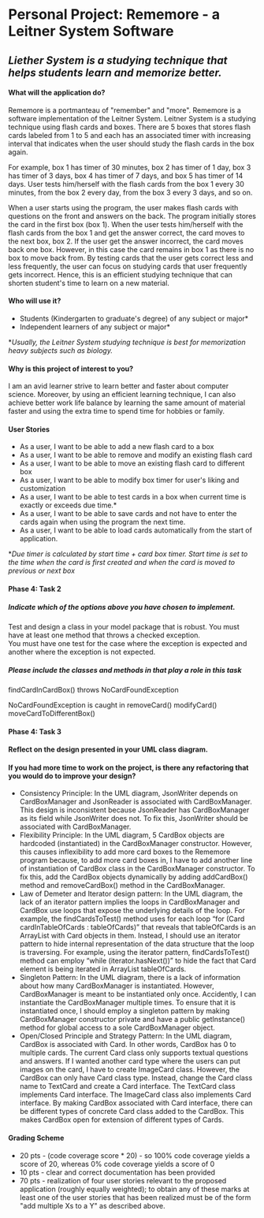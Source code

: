 # Personal Project: Rememore - a Leitner System Software


## *Liether System is a studying technique that helps students learn and memorize better.*


#### **What will the application do?**

Rememore is a portmanteau of "remember" and "more".
Rememore is a software implementation of the Leitner System.
Leitner System is a studying technique using flash cards and boxes.
There are 5 boxes that stores flash cards labeled from 1 to 5 and each has an associated timer with increasing interval that indicates when the user should study the flash cards in the box again.

For example, box 1 has timer of 30 minutes, box 2 has timer of 1 day, box 3 has timer of 3 days, box 4 has timer of 7 days, and box 5 has timer of 14 days. User tests him/herself with the flash cards from the box 1 every 30 minutes, from the box 2 every day, from the box 3 every 3 days, and so on.

When a user starts using the program, the user makes flash cards with questions on the front and answers on the back.
The program initially stores the card in the first box (box 1).
When the user tests him/herself with the flash cards from the box 1 and get the answer correct, the card moves to the next box, box 2.
If the user get the answer incorrect, the card moves back one box. However, in this case the card remains in box 1 as there is no box to move back from.
By testing cards that the user gets correct less and less frequently, the user can focus on studying cards that user frequently gets incorrect.
Hence, this is an efficient studying technique that can shorten student's time to learn on a new material.



#### **Who will use it?**
- Students (Kindergarten to graduate's degree) of any subject or major*
- Independent learners of any subject or major*

**Usually, the Leitner System studying technique is best for memorization heavy subjects such as biology.*



#### **Why is this project of interest to you?**

I am an avid learner strive to learn better and faster about computer science.
Moreover, by using an efficient learning technique, I can also achieve better work life balance by learning the same amount of material faster and using the extra time to spend time for hobbies or family.

#### **User Stories**
- As a user, I want to be able to add a new flash card to a box
- As a user, I want to be able to remove and modify an existing flash card
- As a user, I want to be able to move an existing flash card to different box
- As a user, I want to be able to modify box timer for user's liking and customization
- As a user, I want to be able to test cards in a box when current time is exactly or exceeds due time.*
- As a user, I want to be able to save cards and not have to enter the cards again when using the program the next time.
- As a user, I want to be able to load cards automatically from the start of application.

**Due timer is calculated by start time + card box timer. Start time is set to the time when the card is first created and when the card is moved to previous or next box*

#### **Phase 4: Task 2**
##### Indicate which of the options above you have chosen to implement. 
Test and design a class in your model package that is robust. 
You must have at least one method that throws a checked exception.  
You must have one test for the case where the exception is expected and another where the exception is not expected.

##### Please include the classes and methods in that play a role in this task
findCardInCardBox() throws NoCardFoundException

NoCardFoundException is caught in 
removeCard() 
modifyCard()
moveCardToDifferentBox()

#### **Phase 4: Task 3**
#### Reflect on the design presented in your UML class diagram. 
#### If you had more time to work on the project, is there any refactoring that you would do to improve your design?
- Consistency Principle: In the UML diagram, JsonWriter depends on CardBoxManager and JsonReader is associated with CardBoxManager. This design is inconsistent because JsonReader has CardBoxManager as its field while JsonWriter does not. To fix this, JsonWriter should be associated with CardBoxManager.
- Flexibility Principle: In the UML diagram, 5 CardBox objects are hardcoded (instantiated) in the CardBoxManager constructor. However, this causes inflexibility to add more card boxes to the Rememore program because, to add more card boxes in, I have to add another line of instantiation of CardBox class in the CardBoxManager constructor. To fix this, add the CardBox objects dynamically by adding addCardBox() method and removeCardBox() method in the CardBoxManager.
- Law of Demeter and Iterator design pattern: In the UML diagram, the lack of an iterator pattern implies the loops in CardBoxManager and CardBox use loops that expose the underlying details of the loop. For example, the findCardsToTest() method uses for each loop “for (Card cardInTableOfCards : tableOfCards)” that reveals that tableOfCards is an ArrayList with Card objects in them. Instead, I should use an iterator pattern to hide internal representation of the data structure that the loop is traversing. For example, using the iterator pattern, findCardsToTest() method can employ “while (iterator.hasNext())” to hide the fact that Card element is being iterated in ArrayList tableOfCards.
- Singleton Pattern: In the UML diagram, there is a lack of information about how many CardBoxManager is instantiated. However, CardBoxManager is meant to be instantiated only once. Accidently, I can instantiate the CardBoxManager multiple times. To ensure that it is instantiated once, I should employ a singleton pattern by making CardBoxManager constructor private and have a public getInstance() method for global access to a sole CardBoxManager object.
- Open/Closed Principle and Strategy Pattern: In the UML diagram, CardBox is associated with Card. In other words, CardBox has 0 to multiple cards. The current Card class only supports textual questions and answers. If I wanted another card type where the users can put images on the card, I have to create ImageCard class. However, the CardBox can only have Card class type. Instead, change the Card class name to TextCard and create a Card interface. The TextCard class implements Card interface. The ImageCard class also implements Card interface. By making CardBox associated with Card interface, there can be different types of concrete Card class added to the CardBox. This makes CardBox open for extension of different types of Cards.






#### **Grading Scheme**
- 20 pts - (code coverage score * 20) - so 100% code coverage yields a score of 20, whereas 0% code coverage yields a score of 0
- 10 pts - clear and correct documentation has been provided 
- 70 pts - realization of four user stories relevant to the proposed application (roughly equally weighted);
to obtain any of these marks at least one of the user stories that has been realized must be of the form "add multiple Xs to a Y" as described above.  
